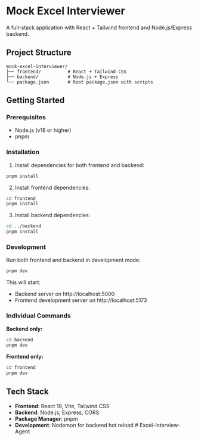 # Mock Excel Interviewer

A full-stack application with React + Tailwind frontend and Node.js/Express backend.

## Project Structure

```
mock-excel-interviewer/
├── frontend/          # React + Tailwind CSS
├── backend/           # Node.js + Express
└── package.json       # Root package.json with scripts
```

## Getting Started

### Prerequisites
- Node.js (v18 or higher)
- pnpm

### Installation

1. Install dependencies for both frontend and backend:
```bash
pnpm install
```

2. Install frontend dependencies:
```bash
cd frontend
pnpm install
```

3. Install backend dependencies:
```bash
cd ../backend
pnpm install
```

### Development

Run both frontend and backend in development mode:
```bash
pnpm dev
```

This will start:
- Backend server on http://localhost:5000
- Frontend development server on http://localhost:5173

### Individual Commands

**Backend only:**
```bash
cd backend
pnpm dev
```

**Frontend only:**
```bash
cd frontend
pnpm dev
```

## Tech Stack

- **Frontend**: React 19, Vite, Tailwind CSS
- **Backend**: Node.js, Express, CORS
- **Package Manager**: pnpm
- **Development**: Nodemon for backend hot reload
#   E x c e l - I n t e r v i e w - A g e n t  
 